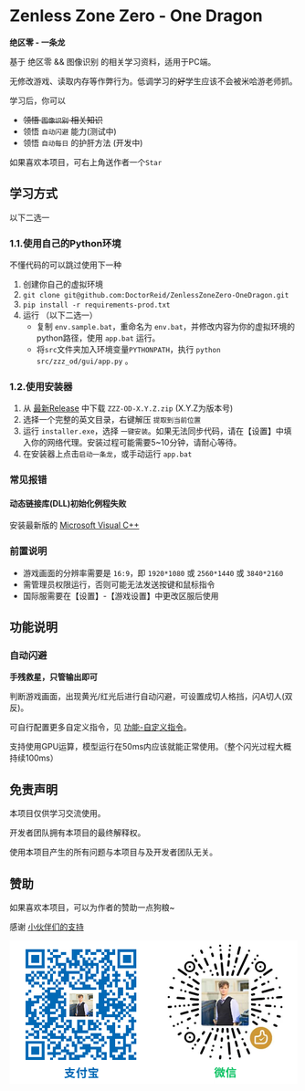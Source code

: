 # Zenless Zone Zero - One Dragon

__绝区零 - 一条龙__

基于 绝区零 && 图像识别 的相关学习资料，适用于PC端。

无修改游戏、读取内存等作弊行为。低调学习的~~好~~学生应该不会被米哈游老师抓。

学习后，你可以

- ~~领悟 `图像识别` 相关知识~~
- 领悟 `自动闪避` 能力(测试中)
- 领悟 `自动每日` 的护肝方法 (开发中)

如果喜欢本项目，可右上角送作者一个```Star```

## 学习方式

以下二选一

### 1.1.使用自己的Python环境

不懂代码的可以跳过使用下一种

1. 创建你自己的虚拟环境
2. `git clone git@github.com:DoctorReid/ZenlessZoneZero-OneDragon.git`
3. `pip install -r requirements-prod.txt`
4. 运行 （以下二选一）
   - 复制 `env.sample.bat`，重命名为 `env.bat`，并修改内容为你的虚拟环境的python路径，使用 `app.bat` 运行。
   - 将`src`文件夹加入环境变量`PYTHONPATH`，执行 `python src/zzz_od/gui/app.py` 。

### 1.2.使用安装器

1. 从 [最新Release](https://github.com/DoctorReid/ZenlessZoneZero-OneDragon/releases/tag/latest) 中下载 `ZZZ-OD-X.Y.Z.zip` (X.Y.Z为版本号)
2. 选择一个完整的英文目录，右键解压 `提取到当前位置`
3. 运行 `installer.exe`，选择 `一键安装`。如果无法同步代码，请在【设置】中填入你的网络代理。安装过程可能需要5~10分钟，请耐心等待。
4. 在安装器上点击`启动一条龙`，或手动运行 `app.bat`


### 常见报错

#### 动态链接库(DLL)初始化例程失败

安装最新版的 [Microsoft Visual C++](https://aka.ms/vs/17/release/vc_redist.x64.exe)

### 前置说明

- 游戏画面的分辨率需要是 `16:9`，即 `1920*1080` 或 `2560*1440` 或 `3840*2160`
- 需管理员权限运行，否则可能无法发送按键和鼠标指令
- 国际服需要在【设置】-【游戏设置】中更改区服后使用


## 功能说明

### 自动闪避

__手残救星，只管输出即可__

判断游戏画面，出现黄光/红光后进行自动闪避，可设置成切人格挡，闪A切人(双反)。

可自行配置更多自定义指令，见 [功能-自定义指令](https://github.com/DoctorReid/ZenlessZoneZero-OneDragon/wiki/%E5%8A%9F%E8%83%BD-%E8%87%AA%E5%AE%9A%E4%B9%89%E6%8C%87%E4%BB%A4)。

支持使用GPU运算，模型运行在50ms内应该就能正常使用。（整个闪光过程大概持续100ms）


## 免责声明

本项目仅供学习交流使用。

开发者团队拥有本项目的最终解释权。

使用本项目产生的所有问题与本项目与及开发者团队无关。


## 赞助

如果喜欢本项目，可以为作者的赞助一点狗粮~

感谢 [小伙伴们的支持](https://github.com/DoctorReid/OneDragon-Thanks)

![赞助](./image/sponsor.png)
